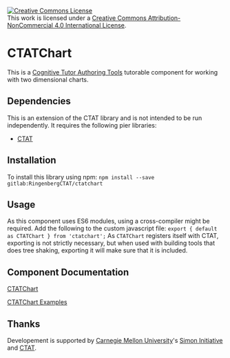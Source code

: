 <a rel="license" href="http://creativecommons.org/licenses/by-nc/4.0/"><img alt="Creative Commons License" style="border-width:0" src="https://i.creativecommons.org/l/by-nc/4.0/88x31.png" /></a><br />This work is licensed under a <a rel="license" href="http://creativecommons.org/licenses/by-nc/4.0/">Creative Commons Attribution-NonCommercial 4.0 International License</a>.

# CTATChart

This is a [Cognitive Tutor Authoring Tools](http://ctat.pact.cs.cmu.edu)
tutorable component for working with two dimensional charts.

## Dependencies

This is an extension of the CTAT library and is not intended to be run
independently.
It requires the following pier libraries:

- [CTAT](https://cdn.ctat.cmu.edu/latest/ctat.min.js)

## Installation

To install this library using npm:
`npm install --save gitlab:RingenbergCTAT/ctatchart`

## Usage

As this component uses ES6 modules, using a cross-compiler might be required.
Add the following to the custom javascript file:
`export { default as CTATChart } from 'ctatchart';`
As `CTATChart` registers itself with CTAT, exporting is not strictly necessary,
but when used with building tools that does tree shaking, exporting it will make
sure that it is included.

## Component Documentation

[CTATChart](./doc/CTATChart.md)

[CTATChart Examples](https://ringenbergctat.gitlab.io/ctatchart/)

## Thanks

Developement is supported by
[Carnegie Mellon University](https://www.cmu.edu/)'s
[Simon Initiative](https://www.cmu.edu/simon/)
and [CTAT](http://ctat.pact.cs.cmu.edu/).
